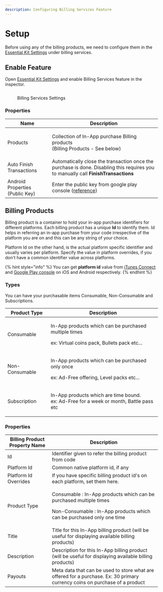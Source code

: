 ```yaml
---
description: Configuring Billing Services Feature
---
```


# Setup

Before using any of the billing products, we need to configure them in the [Essential Kit Settings](../../../plugin-overview/settings.md) under billing services.

## Enable Feature

Open [Essential Kit Settings](../../../plugin-overview/settings.md) and enable Billing Services feature in the inspector.

<figure><img src="../../../.gitbook/assets/billing-services-settings.gif" alt=""><figcaption><p>Billing Services Settings</p></figcaption></figure>

### Properties

| Name                            | Description                                                                                                                        |
| ------------------------------- | ---------------------------------------------------------------------------------------------------------------------------------- |
| Products                        | <p>Collection of In-App purchase Billing products <br>(Billing Products - See below)</p>                                           |
| Auto Finish Transactions        | Automatically close the transaction once the purchase is done. Disabling this requires you to manually call **FinishTransactions** |
| Android Properties (Public Key) | Enter the public key from google play console ([reference](android.md))                                                            |

## Billing Products

Billing product is a container to hold your in-app purchase identifiers for different platforms. Each billing product has a unique **Id** to identify them. Id helps in referring an in-app purchase from your code irrespective of the platform you are on and this can be any string of your choice.

Platform Id on the other hand, is the actual platform specific identifier and usually varies per platform. Specify the value in platform overrides, if you don't have a common identifier value across platforms.&#x20;

{% hint style="info" %}
You can get **platform id** value from [iTunes Connect](ios.md#create-an-in-app-purchase) and [Google Play console](android.md#create-in-app-products) on  iOS and Android respectively.&#x20;
{% endhint %}

### Types

You can have your purchasable items Consumable, Non-Consumable and Subscriptions.

| Product Type   | Description                                                                                                    |
| -------------- | -------------------------------------------------------------------------------------------------------------- |
| Consumable     | <p>In-App products which can be purchased multiple times</p><p>ex: Virtual coins pack, Bullets pack etc...</p> |
| Non-Consumable | <p>In-App products which can be purchased only once</p><p>ex: Ad-Free offering, Level packs etc...</p>         |
| Subscription   | <p>In-App products which are time bound.<br>ex: Ad-Free for a week or month, Battle pass etc</p>               |

### Properties

| Billing Product Property Name | Description                                                                                                                                                  |
| ----------------------------- | ------------------------------------------------------------------------------------------------------------------------------------------------------------ |
| Id                            | Identifier given to refer the billing product from code                                                                                                      |
| Platform Id                   | Common native platform id, if any                                                                                                                            |
| Platform Id Overrides         | If you have specific billing product id's on each platform, set them here.                                                                                   |
| Product Type                  | <p>Consumable : In-App products which can be purchased multiple times</p><p></p><p>Non-Consumable : In-App products which can be purchased only one time</p> |
| Title                         | Title for this In-App billing product (will be useful for displaying available billing products)                                                             |
| Description                   | Description for this In-App billing product (will be useful for displaying available billing products)                                                       |
| Payouts                       | Meta data that can be used to store what are offered for a purchase. Ex: 30 primary currency coins on purchase of a product                                  |

